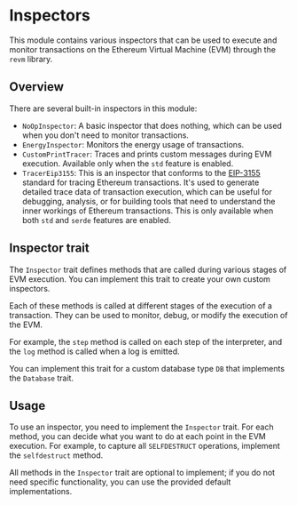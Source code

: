 # Inspectors

This module contains various inspectors that can be used to execute and monitor transactions on the Ethereum Virtual Machine (EVM) through the `revm` library.

## Overview

There are several built-in inspectors in this module:

- `NoOpInspector`: A basic inspector that does nothing, which can be used when you don't need to monitor transactions.
- `EnergyInspector`: Monitors the energy usage of transactions.
- `CustomPrintTracer`:
  Traces and prints custom messages during EVM execution.
  Available only when the `std` feature is enabled.
- `TracerEip3155`:
  This is an inspector that conforms to the [EIP-3155](https://eips.ethereum.org/EIPS/eip-3155) standard for tracing Ethereum transactions.
  It's used to generate detailed trace data of transaction execution, which can be useful for debugging, analysis, or for building tools that need to understand the inner workings of Ethereum transactions.
  This is only available when both `std` and `serde` features are enabled.

## Inspector trait

The `Inspector` trait defines methods that are called during various stages of EVM execution.
You can implement this trait to create your own custom inspectors.

Each of these methods is called at different stages of the execution of a transaction.
They can be used to monitor, debug, or modify the execution of the EVM.

For example, the `step` method is called on each step of the interpreter, and the `log` method is called when a log is emitted.

You can implement this trait for a custom database type `DB` that implements the `Database` trait.

## Usage

To use an inspector, you need to implement the `Inspector` trait.
For each method, you can decide what you want to do at each point in the EVM execution.
For example, to capture all `SELFDESTRUCT` operations, implement the `selfdestruct` method.

All methods in the `Inspector` trait are optional to implement; if you do not need specific functionality, you can use the provided default implementations.
